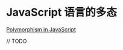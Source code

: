# JavaScript 语言的多态

[Polymorphism in JavaScript](https://zellwk.com/blog/polymorphism-javascript/)

// TODO
